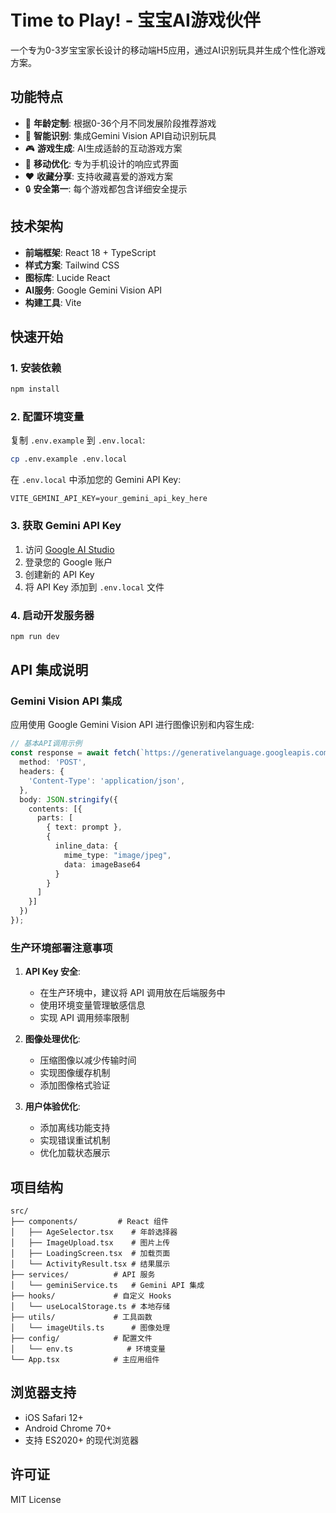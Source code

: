 # Time to Play! - 宝宝AI游戏伙伴

一个专为0-3岁宝宝家长设计的移动端H5应用，通过AI识别玩具并生成个性化游戏方案。

## 功能特点

- 🎯 **年龄定制**: 根据0-36个月不同发展阶段推荐游戏
- 📸 **智能识别**: 集成Gemini Vision API自动识别玩具
- 🎮 **游戏生成**: AI生成适龄的互动游戏方案
- 📱 **移动优化**: 专为手机设计的响应式界面
- ❤️ **收藏分享**: 支持收藏喜爱的游戏方案
- 🔒 **安全第一**: 每个游戏都包含详细安全提示

## 技术架构

- **前端框架**: React 18 + TypeScript
- **样式方案**: Tailwind CSS
- **图标库**: Lucide React
- **AI服务**: Google Gemini Vision API
- **构建工具**: Vite

## 快速开始

### 1. 安装依赖

```bash
npm install
```

### 2. 配置环境变量

复制 `.env.example` 到 `.env.local`:

```bash
cp .env.example .env.local
```

在 `.env.local` 中添加您的 Gemini API Key:

```
VITE_GEMINI_API_KEY=your_gemini_api_key_here
```

### 3. 获取 Gemini API Key

1. 访问 [Google AI Studio](https://makersuite.google.com/app/apikey)
2. 登录您的 Google 账户
3. 创建新的 API Key
4. 将 API Key 添加到 `.env.local` 文件

### 4. 启动开发服务器

```bash
npm run dev
```

## API 集成说明

### Gemini Vision API 集成

应用使用 Google Gemini Vision API 进行图像识别和内容生成:

```typescript
// 基本API调用示例
const response = await fetch(`https://generativelanguage.googleapis.com/v1beta/models/gemini-pro-vision:generateContent?key=${API_KEY}`, {
  method: 'POST',
  headers: {
    'Content-Type': 'application/json',
  },
  body: JSON.stringify({
    contents: [{
      parts: [
        { text: prompt },
        { 
          inline_data: {
            mime_type: "image/jpeg",
            data: imageBase64
          }
        }
      ]
    }]
  })
});
```

### 生产环境部署注意事项

1. **API Key 安全**: 
   - 在生产环境中，建议将 API 调用放在后端服务中
   - 使用环境变量管理敏感信息
   - 实现 API 调用频率限制

2. **图像处理优化**:
   - 压缩图像以减少传输时间
   - 实现图像缓存机制
   - 添加图像格式验证

3. **用户体验优化**:
   - 添加离线功能支持
   - 实现错误重试机制
   - 优化加载状态展示

## 项目结构

```
src/
├── components/         # React 组件
│   ├── AgeSelector.tsx    # 年龄选择器
│   ├── ImageUpload.tsx    # 图片上传
│   ├── LoadingScreen.tsx  # 加载页面
│   └── ActivityResult.tsx # 结果展示
├── services/          # API 服务
│   └── geminiService.ts   # Gemini API 集成
├── hooks/             # 自定义 Hooks
│   └── useLocalStorage.ts # 本地存储
├── utils/             # 工具函数
│   └── imageUtils.ts      # 图像处理
├── config/            # 配置文件
│   └── env.ts            # 环境变量
└── App.tsx            # 主应用组件
```

## 浏览器支持

- iOS Safari 12+
- Android Chrome 70+
- 支持 ES2020+ 的现代浏览器

## 许可证

MIT License